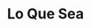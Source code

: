 ---
title : Lo Que Sea
layout: negocio
slogan: Food Truck
web: https://loquesearosarito.com/
categoria: Restaurante
imagenes: ["/assets/img/directorio/lo-que-sea.jpg.webp"]
direccion: Carr. Transpeninsular 41707-Km 40.5, Las Gaviotas, 22740 B.C.
estado: Baja California
municipio: Rosarito
codigo: 22710
latitude: 32.2564877
longitude: -116.9682197
telefono: +526611286663
cocina: Italiana
rango: $$
facebook:  https://www.facebook.com/loquesearosarito/
instagram: https://www.instagram.com/loquesea.foodtruck/
whatsapp: 52 1 661 128 6663
horariodeservicio: Jueves a Domingo 10:00 AM a 5:00 PM Lunes a Miercoles Cerrado
descripcion: ¡Lo Que Sea Food Truck Italian Deli Rosarito! Estamos muy felices de ser parte de esta hermosa comunidad, estamos aquí para servir Desayunos, Sándwiches, Bebidas y Postres. Gracias por todo tu apoyo.
---